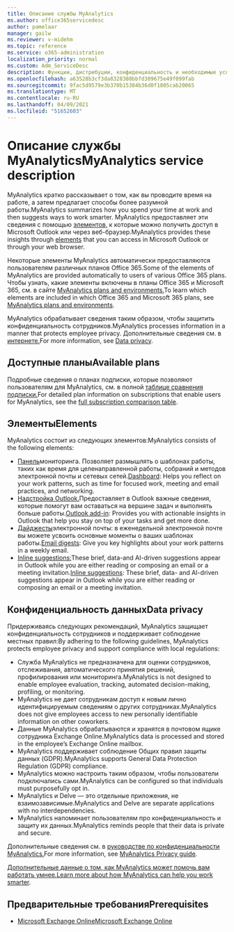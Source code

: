 ```yaml
---
title: Описание службы MyAnalytics
ms.author: office365servicedesc
author: pamelaar
manager: gailw
ms.reviewer: v-midehm
ms.topic: reference
ms.service: o365-administration
localization_priority: normal
ms.custom: Adm_ServiceDesc
description: Функции, дистрибуции, конфиденциальность и необходимые условия для MyAnalytics
ms.openlocfilehash: a63528b3cf3da8328380bbfd309675e49f099fab
ms.sourcegitcommit: 9fac5d9579e3b370b15384b36d0f1805cab20065
ms.translationtype: MT
ms.contentlocale: ru-RU
ms.lasthandoff: 04/09/2021
ms.locfileid: "51652603"
---
```

# <a name="myanalytics-service-description"></a><span data-ttu-id="bdaf7-103">Описание службы MyAnalytics</span><span class="sxs-lookup"><span data-stu-id="bdaf7-103">MyAnalytics service description</span></span>

<span data-ttu-id="bdaf7-104">MyAnalytics кратко рассказывает о том, как вы проводите время на работе, а затем предлагает способы более разумной работы.</span><span class="sxs-lookup"><span data-stu-id="bdaf7-104">MyAnalytics summarizes how you spend your time at work and then suggests ways to work smarter.</span></span> <span data-ttu-id="bdaf7-105">MyAnalytics предоставляет эти сведения с помощью [элементов,](#elements) к которые можно получить доступ в Microsoft Outlook или через веб-браузер.</span><span class="sxs-lookup"><span data-stu-id="bdaf7-105">MyAnalytics provides these insights through [elements](#elements) that you can access in Microsoft Outlook or through your web browser.</span></span>

<span data-ttu-id="bdaf7-106">Некоторые элементы MyAnalytics автоматически предоставляются пользователям различных планов Office 365.</span><span class="sxs-lookup"><span data-stu-id="bdaf7-106">Some of the elements of MyAnalytics are provided automatically to users of various Office 365 plans.</span></span> <span data-ttu-id="bdaf7-107">Чтобы узнать, какие элементы включены в планы Office 365 и Microsoft 365, см. в сайте [MyAnalytics plans and environments.](/workplace-analytics/myanalytics/overview/plans-environments)</span><span class="sxs-lookup"><span data-stu-id="bdaf7-107">To learn which elements are included in which Office 365 and Microsoft 365 plans, see [MyAnalytics plans and environments](/workplace-analytics/myanalytics/overview/plans-environments).</span></span>  

<span data-ttu-id="bdaf7-108">MyAnalytics обрабатывает сведения таким образом, чтобы защитить конфиденциальность сотрудников.</span><span class="sxs-lookup"><span data-stu-id="bdaf7-108">MyAnalytics processes information in a manner that protects employee privacy.</span></span> <span data-ttu-id="bdaf7-109">Дополнительные сведения см. в [интернете.](#data-privacy)</span><span class="sxs-lookup"><span data-stu-id="bdaf7-109">For more information, see [Data privacy](#data-privacy).</span></span>

## <a name="available-plans"></a><span data-ttu-id="bdaf7-110">Доступные планы</span><span class="sxs-lookup"><span data-stu-id="bdaf7-110">Available plans</span></span>

<span data-ttu-id="bdaf7-111">Подробные сведения о планах подписки, которые позволяют пользователям для MyAnalytics, см. в полной [таблице сравнения подписки.](https://go.microsoft.com/fwlink/?linkid=2139145)</span><span class="sxs-lookup"><span data-stu-id="bdaf7-111">For detailed plan information on subscriptions that enable users for MyAnalytics, see the [full subscription comparison table](https://go.microsoft.com/fwlink/?linkid=2139145).</span></span>

## <a name="elements"></a><span data-ttu-id="bdaf7-112">Элементы</span><span class="sxs-lookup"><span data-stu-id="bdaf7-112">Elements</span></span>

<span data-ttu-id="bdaf7-113">MyAnalytics состоит из следующих элементов:</span><span class="sxs-lookup"><span data-stu-id="bdaf7-113">MyAnalytics consists of the following elements:</span></span>

* <span data-ttu-id="bdaf7-114">[Панель](/workplace-analytics/myanalytics/use/dashboard-2)мониторинга. Позволяет размышлять о шаблонах работы, таких как время для целенаправленной работы, собраний и методов электронной почты и сетевых сетей.</span><span class="sxs-lookup"><span data-stu-id="bdaf7-114">[Dashboard](/workplace-analytics/myanalytics/use/dashboard-2): Helps you reflect on your work patterns, such as time for focused work, meeting and email practices, and networking.</span></span>
* <span data-ttu-id="bdaf7-115">[Надстройка Outlook.](/workplace-analytics/myanalytics/use/add-in)Предоставляет в Outlook важные сведения, которые помогут вам оставаться на вершине задач и выполнять больше работы.</span><span class="sxs-lookup"><span data-stu-id="bdaf7-115">[Outlook add-in](/workplace-analytics/myanalytics/use/add-in): Provides you with actionable insights in Outlook that help you stay on top of your tasks and get more done.</span></span>
* <span data-ttu-id="bdaf7-116">[Дайджесты](/workplace-analytics/myanalytics/use/email-digest-2)электронной почты: в еженедельной электронной почте вы можете усвоить основные моменты о ваших шаблонах работы.</span><span class="sxs-lookup"><span data-stu-id="bdaf7-116">[Email digests](/workplace-analytics/myanalytics/use/email-digest-2): Give you key highlights about your work patterns in a weekly email.</span></span>
* <span data-ttu-id="bdaf7-117">[Inline suggestions:](/workplace-analytics/myanalytics/use/mya-notifications)These brief, data-and AI-driven suggestions appear in Outlook while you are either reading or composing an email or a meeting invitation.</span><span class="sxs-lookup"><span data-stu-id="bdaf7-117">[Inline suggestions](/workplace-analytics/myanalytics/use/mya-notifications): These brief, data- and AI-driven suggestions appear in Outlook while you are either reading or composing an email or a meeting invitation.</span></span>

## <a name="data-privacy"></a><span data-ttu-id="bdaf7-118">Конфиденциальность данных</span><span class="sxs-lookup"><span data-stu-id="bdaf7-118">Data privacy</span></span>

<span data-ttu-id="bdaf7-119">Придерживаясь следующих рекомендаций, MyAnalytics защищает конфиденциальность сотрудников и поддерживает соблюдение местных правил:</span><span class="sxs-lookup"><span data-stu-id="bdaf7-119">By adhering to the following guidelines, MyAnalytics protects employee privacy and support compliance with local regulations:</span></span>

* <span data-ttu-id="bdaf7-120">Служба MyAnalytics не предназначена для оценки сотрудников, отслеживания, автоматического принятия решений, профилирования или мониторинга.</span><span class="sxs-lookup"><span data-stu-id="bdaf7-120">MyAnalytics is not designed to enable employee evaluation, tracking, automated decision-making, profiling, or monitoring.</span></span>
* <span data-ttu-id="bdaf7-121">MyAnalytics не дает сотрудникам доступ к новым лично идентифицируемым сведениям о других сотрудниках.</span><span class="sxs-lookup"><span data-stu-id="bdaf7-121">MyAnalytics does not give employees access to new personally identifiable information on other coworkers.</span></span>
* <span data-ttu-id="bdaf7-122">Данные MyAnalytics обрабатываются и хранятся в почтовом ящике сотрудника Exchange Online.</span><span class="sxs-lookup"><span data-stu-id="bdaf7-122">MyAnalytics data is processed and stored in the employee’s Exchange Online mailbox.</span></span>
* <span data-ttu-id="bdaf7-123">MyAnalytics поддерживает соблюдение Общих правил защиты данных (GDPR).</span><span class="sxs-lookup"><span data-stu-id="bdaf7-123">MyAnalytics supports General Data Protection Regulation (GDPR) compliance.</span></span>
* <span data-ttu-id="bdaf7-124">MyAnalytics можно настроить таким образом, чтобы пользователи подключались сами.</span><span class="sxs-lookup"><span data-stu-id="bdaf7-124">MyAnalytics can be configured so that individuals must purposefully opt in.</span></span>
* <span data-ttu-id="bdaf7-125">MyAnalytics и Delve — это отдельные приложения, не взаимозависимые.</span><span class="sxs-lookup"><span data-stu-id="bdaf7-125">MyAnalytics and Delve are separate applications with no interdependencies.</span></span>
* <span data-ttu-id="bdaf7-126">MyAnalytics напоминает пользователям про конфиденциальность и защиту их данных.</span><span class="sxs-lookup"><span data-stu-id="bdaf7-126">MyAnalytics reminds people that their data is private and secure.</span></span>

<span data-ttu-id="bdaf7-127">Дополнительные сведения см. в [руководстве по конфиденциальности MyAnalytics.](/workplace-analytics/myanalytics/overview/privacy-guide)</span><span class="sxs-lookup"><span data-stu-id="bdaf7-127">For more information, see [MyAnalytics Privacy guide](/workplace-analytics/myanalytics/overview/privacy-guide).</span></span>

<span data-ttu-id="bdaf7-128">[Дополнительные данные о том, как MyAnalytics может помочь вам работать умнее.](https://products.office.com/business/myanalytics-personal-analytics)</span><span class="sxs-lookup"><span data-stu-id="bdaf7-128">[Learn more about how MyAnalytics can help you work smarter](https://products.office.com/business/myanalytics-personal-analytics).</span></span>

## <a name="prerequisites"></a><span data-ttu-id="bdaf7-129">Предварительные требования</span><span class="sxs-lookup"><span data-stu-id="bdaf7-129">Prerequisites</span></span>

* [<span data-ttu-id="bdaf7-130">Microsoft Exchange Online</span><span class="sxs-lookup"><span data-stu-id="bdaf7-130">Microsoft Exchange Online</span></span>](./exchange-online-service-description/exchange-online-service-description.md)